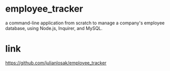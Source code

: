 # employee_tracker
a command-line application from scratch to manage a company's employee database, using Node.js, Inquirer, and MySQL.

# link

https://github.com/julianlosak/employee_tracker


